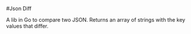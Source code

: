 #Json Diff

A lib in Go to compare two JSON. Returns an array of strings with the key values that differ.

